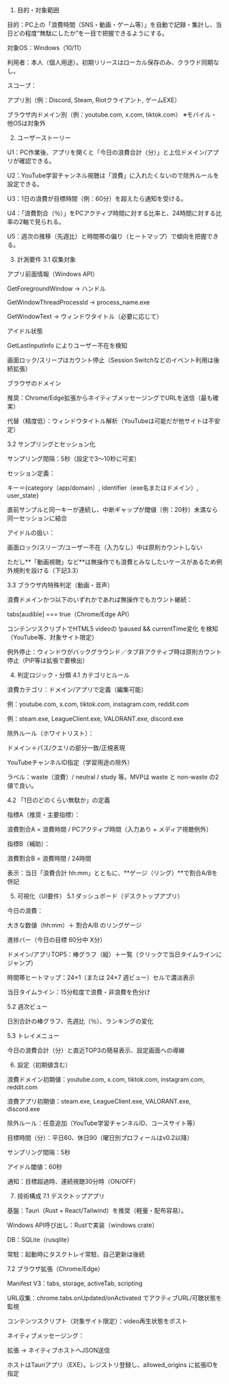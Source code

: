 1. 目的・対象範囲

目的：PC上の「浪費時間（SNS・動画・ゲーム等）」を自動で記録・集計し、当日どの程度“無駄にしたか”を一目で把握できるようにする。

対象OS：Windows（10/11）

利用者：本人（個人用途）。初期リリースはローカル保存のみ、クラウド同期なし。

スコープ：

アプリ別（例：Discord, Steam, Riotクライアント, ゲームEXE）

ブラウザ内ドメイン別（例：youtube.com, x.com, tiktok.com）
※モバイル・他OSは対象外

2. ユーザーストーリー

U1：PC作業後、アプリを開くと「今日の浪費合計（分）」と上位ドメイン/アプリが確認できる。

U2：YouTube学習チャンネル視聴は「浪費」に入れたくないので除外ルールを設定できる。

U3：1日の浪費が目標時間（例：60分）を超えたら通知を受ける。

U4：「浪費割合（％）」をPCアクティブ時間に対する比率と、24時間に対する比率の2軸で見られる。

U5：週次の推移（先週比）と時間帯の偏り（ヒートマップ）で傾向を把握できる。

3. 計測要件
3.1 収集対象

アプリ前面情報（Windows API）

GetForegroundWindow → ハンドル

GetWindowThreadProcessId → process_name.exe

GetWindowText → ウィンドウタイトル（必要に応じて）

アイドル状態

GetLastInputInfo によりユーザー不在を検知

画面ロック/スリープはカウント停止（Session Switchなどのイベント利用は後続拡張）

ブラウザのドメイン

推奨：Chrome/Edge拡張からネイティブメッセージングでURLを送信（最も確実）

代替（精度低）：ウィンドウタイトル解析（YouTubeは可能だが他サイトは不安定）

3.2 サンプリングとセッション化

サンプリング間隔：5秒（設定で3〜10秒に可変）

セッション定義：

キー＝{category（app/domain）, identifier（exe名またはドメイン）, user_state}

直前サンプルと同一キーが連続し、中断ギャップが閾値（例：20秒）未満なら同一セッションに結合

アイドルの扱い：

画面ロック/スリープ/ユーザー不在（入力なし）中は原則カウントしない

ただし**「動画視聴」など**は無操作でも浪費とみなしたいケースがあるため例外規則を設ける（下記3.3）

3.3 ブラウザ内特殊判定（動画・音声）

浪費ドメインかつ以下のいずれかであれば無操作でもカウント継続：

tabs[audible] === true（Chrome/Edge API）

コンテンツスクリプトでHTML5 videoの !paused && currentTime変化 を検知（YouTube等、対象サイト限定）

例外停止：ウィンドウがバックグラウンド／タブ非アクティブ時は原則カウント停止（PIP等は拡張で要検出）

4. 判定ロジック・分類
4.1 カテゴリとルール

浪費カテゴリ：ドメイン/アプリで定義（編集可能）

例：youtube.com, x.com, tiktok.com, instagram.com, reddit.com

例：steam.exe, LeagueClient.exe, VALORANT.exe, discord.exe

除外ルール（ホワイトリスト）：

ドメイン＋パス/クエリの部分一致/正規表現

YouTubeチャンネルID指定（学習用途の除外）

ラベル：waste（浪費）/ neutral / study 等。MVPは waste と non-waste の2値で良い。

4.2 「1日のどのくらい無駄か」の定義

指標A（推奨・主要指標）：

浪費割合A = 浪費時間 / PCアクティブ時間（入力あり + メディア視聴例外）

指標B（補助）：

浪費割合B = 浪費時間 / 24時間

表示：当日「浪費合計 hh:mm」とともに、**ゲージ（リング）**で割合A/Bを併記

5. 可視化（UI要件）
5.1 ダッシュボード（デスクトップアプリ）

今日の浪費：

大きな数値（hh:mm）＋ 割合A/B のリングゲージ

進捗バー（今日の目標 60分中 X分）

ドメイン/アプリTOP5：棒グラフ（縦）＋一覧（クリックで当日タイムラインにジャンプ）

時間帯ヒートマップ：24×1（または 24×7 週ビュー）セルで濃淡表示

当日タイムライン：15分粒度で浪費・非浪費を色分け

5.2 週次ビュー

日別合計の棒グラフ、先週比（％）、ランキングの変化

5.3 トレイメニュー

今日の浪費合計（分）と直近TOP3の簡易表示、設定画面への導線

6. 設定（初期値含む）

浪費ドメイン初期値：youtube.com, x.com, tiktok.com, instagram.com, reddit.com

浪費アプリ初期値：steam.exe, LeagueClient.exe, VALORANT.exe, discord.exe

除外ルール：任意追加（YouTube学習チャンネルID、コースサイト等）

目標時間（分）：平日60、休日90（曜日別プロフィールはv0.2以降）

サンプリング間隔：5秒

アイドル閾値：60秒

通知：目標超過時、連続視聴30分時（ON/OFF）

7. 技術構成
7.1 デスクトップアプリ

基盤：Tauri（Rust + React/Tailwind）を推奨（軽量・配布容易）。

Windows API呼び出し：Rustで実装（windows crate）

DB：SQLite（rusqlite）

常駐：起動時にタスクトレイ常駐、自己更新は後続

7.2 ブラウザ拡張（Chrome/Edge）

Manifest V3：tabs, storage, activeTab, scripting

URL収集：chrome.tabs.onUpdated/onActivated でアクティブURL/可聴状態を監視

コンテンツスクリプト（対象サイト限定）：video再生状態をポスト

ネイティブメッセージング：

拡張 → ネイティブホストへJSON送信

ホストはTauriアプリ（EXE）。レジストリ登録し、allowed_origins に拡張IDを指定